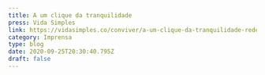 ```yaml
---
title: A um clique da tranquilidade
press: Vida Simples
link: https://vidasimples.co/conviver/a-um-clique-da-tranquilidade-redes-sociais/
category: Imprensa
type: blog
date: 2020-09-25T20:30:40.795Z
draft: false
---
```

